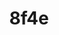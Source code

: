 ---
title: "8f4e"
posts_per_page: 6
site_url: "https://8f4e.com"
description: ""
pagination_layout: pagination
category_pagination_layout: category-pagination
---